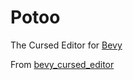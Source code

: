 # Potoo

The Cursed Editor for [Bevy](https://bevyengine.org)

From [bevy_cursed_editor](https://github.com/BlackPhlox/bevy_cursed_editor)